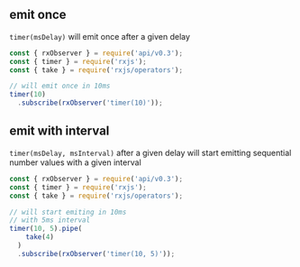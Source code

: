 <!--
name:       
title:      timer
pageTitle:  RxJS timer function example with a marble diagram
desc:       timer will emit with a given pace after a delay
docsUrl:    https://rxjs.dev/api/index/function/timer
-->
## emit once

`timer(msDelay)` will emit once after a given delay

```js
const { rxObserver } = require('api/v0.3');
const { timer } = require('rxjs');
const { take } = require('rxjs/operators');

// will emit once in 10ms
timer(10)
  .subscribe(rxObserver('timer(10)'));

```

## emit with interval

`timer(msDelay, msInterval)` after a given delay will start emitting sequential number values with a given interval

```js
const { rxObserver } = require('api/v0.3');
const { timer } = require('rxjs');
const { take } = require('rxjs/operators');

// will start emiting in 10ms
// with 5ms interval
timer(10, 5).pipe(
    take(4)
  )
  .subscribe(rxObserver('timer(10, 5)'));

```
